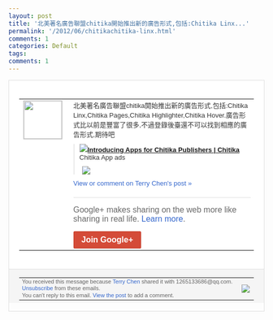```yaml
---
layout: post
title: '北美著名廣告聯盟chitika開始推出新的廣告形式,包括:Chitika Linx...'
permalink: '/2012/06/chitikachitika-linx.html'
comments: 1
categories: Default
tags: 
comments: 1
---
```

<div style="border:solid 1px #dfdfdf;color:#686868;font:13px Arial"><div style="background-color:#fff;padding:20px;"><table cellpadding="0" cellspacing="0"><tr><td style="padding-right:15px;vertical-align:top"><a href="https://plus.google.com/_/notifications/ngemlink?&amp;emid=CNjJhMKv8rACFXOL7AodfT4AAA&amp;path=%2F108643996575278738906&amp;dt=1340935904507&amp;uob=8"><img height="75" src="https://lh3.googleusercontent.com/-KKRGTyJ5Bl0/AAAAAAAAAAI/AAAAAAAAEEY/jllxqER5dCk/s75-c-k-a/photo.jpg" style="border:solid 1px #cccccc;" width="75"/></a></td><td style="width:578px;color:#333;font:13px Arial;vertical-align:top;"><div style="padding-bottom:10px">北美著名廣告聯盟chitika開始推出新<wbr/>的廣告形式,包括:Chitika Linx,Chitika Pages,Chitika Highlighter,Chitika Hover.廣告形式比以前是豐富了很多,<wbr/>不過登錄後臺還不可以找到相應的廣告形式,<wbr/>期待吧</div><div style="margin-bottom:10px;padding-left:10px; border-left:2px solid #EAEAEA"><span style="margin-right:5px"><a href="http://chitika.com/publishers/apps" style="zSoyz"><img border="0" src="https://images3-focus-opensocial.googleusercontent.com/gadgets/proxy?url=https://s2.googleusercontent.com/s2/favicons?domain%3Dchitika.com&amp;container=focus&amp;gadget=a&amp;rewriteMime=image/*&amp;refresh=31536000&amp;resize_h=16"/><span style="font-weight:bold">Introducing Apps for Chitika Publishers | Chitika</span></a><div style="padding-bottom:10px">Chitika App ads</div></span><span style="margin-right:5px"><a href="https://plus.google.com/_/notifications/ngemlink?&amp;emid=CNjJhMKv8rACFXOL7AodfT4AAA&amp;path=%2F108643996575278738906%2Fposts%2FfLPUPbVfW49%3Fgpinv%3DAMIXal_zhwWhEwNljt5ZTGgZvdqBJTRTNIY_xfrtkYGNWFSs3dfvpNJheiSn55BehgMAHUrdub-YYh4ZeVSvSEIFkVkVEoXm7NzPkx7ewPwRO3xcSMUiu3s&amp;dt=1340935904507&amp;uob=8" style="zSoyz;"><img border="0" src="https://images1-focus-opensocial.googleusercontent.com/gadgets/proxy?url=http://maps-static.chitika.net/imgs/apps-linx.png&amp;container=focus&amp;gadget=a&amp;rewriteMime=image/*&amp;refresh=31536000&amp;resize_h=120" style="max-height:200px;max-width:275px"/></a></span></div><a href="https://plus.google.com/_/notifications/ngemlink?&amp;emid=CNjJhMKv8rACFXOL7AodfT4AAA&amp;path=%2F108643996575278738906%2Fposts%2FfLPUPbVfW49%3Fgpinv%3DAMIXal_zhwWhEwNljt5ZTGgZvdqBJTRTNIY_xfrtkYGNWFSs3dfvpNJheiSn55BehgMAHUrdub-YYh4ZeVSvSEIFkVkVEoXm7NzPkx7ewPwRO3xcSMUiu3s&amp;dt=1340935904507&amp;uob=8" style="color:#3366CC;text-decoration:none;">View or comment on Terry Chen's post »</a><div style="margin-top:20px;border-top:solid 1px #dfdfdf"><div style="padding:15px 0;color:#686868;font:16px Arial;">Google+ makes sharing on the web more like sharing in real life. <a href="http://www.google.com/+/learnmore/" style="color:#3366CC;text-decoration:none;">Learn more</a>.</div><a href="https://plus.google.com/_/notifications/ngemlink?&amp;emid=CNjJhMKv8rACFXOL7AodfT4AAA&amp;path=%2F%3Fgpinv%3DAMIXal_zhwWhEwNljt5ZTGgZvdqBJTRTNIY_xfrtkYGNWFSs3dfvpNJheiSn55BehgMAHUrdub-YYh4ZeVSvSEIFkVkVEoXm7NzPkx7ewPwRO3xcSMUiu3s&amp;dt=1340935904507&amp;uob=8" style="display:inline-block;padding:7px 15px;background-color:#d44b38; color:#fff;font-size:16px; font-weight:bold;border-radius:2px;-webkit-border-radius:2px; -moz-border-radius:2px;border:solid 1px #c43b28; white-space:nowrap;text-decoration:none">Join Google+</a></div></td></tr></table></div><div style="border-top:solid 1px #dfdfdf;padding:0 20px; background-color:#f5f5f5"><table cellpadding="0" cellspacing="0" style="height:50px"><tbody><tr><td style="vertical-align:middle;width:100%; color:#636363;font:11px Arial; line-height:120%">You received this message because <a href="https://plus.google.com/_/notifications/ngemlink?&amp;emid=CNjJhMKv8rACFXOL7AodfT4AAA&amp;path=%2F108643996575278738906%3Fgpinv%3DAMIXal_zhwWhEwNljt5ZTGgZvdqBJTRTNIY_xfrtkYGNWFSs3dfvpNJheiSn55BehgMAHUrdub-YYh4ZeVSvSEIFkVkVEoXm7NzPkx7ewPwRO3xcSMUiu3s&amp;dt=1340935904507&amp;uob=8" style="color:#3366CC;text-decoration:none;">Terry Chen</a> shared it with 1265133686@qq.com. <a href="https://plus.google.com/_/notifications/ngemlink?&amp;emid=CNjJhMKv8rACFXOL7AodfT4AAA&amp;path=%2F_%2Fnonplus%2Femailsettings%3Fgpinv%3DAMIXal_zhwWhEwNljt5ZTGgZvdqBJTRTNIY_xfrtkYGNWFSs3dfvpNJheiSn55BehgMAHUrdub-YYh4ZeVSvSEIFkVkVEoXm7NzPkx7ewPwRO3xcSMUiu3s%26est%3DADH5u8XHlVdv3LJXXudY3oMc3ofGa5HsskxQxO2r3l0TuI_VFL5QRjfFnCtyLd2ssnHcvz8LoIPTY8FE1zIjXH5CqVTFvWHIKdybXfe6t0HNHXPIZLQOqPJl_Hse6RVNP1abb0kmcoE1&amp;dt=1340935904507&amp;uob=8" style="color:#3366CC;text-decoration:none;">Unsubscribe</a> from these emails.<br/>You can't reply to this email. <a href="https://plus.google.com/_/notifications/ngemlink?&amp;emid=CNjJhMKv8rACFXOL7AodfT4AAA&amp;path=%2F108643996575278738906%2Fposts%2FfLPUPbVfW49%3Fgpinv%3DAMIXal_zhwWhEwNljt5ZTGgZvdqBJTRTNIY_xfrtkYGNWFSs3dfvpNJheiSn55BehgMAHUrdub-YYh4ZeVSvSEIFkVkVEoXm7NzPkx7ewPwRO3xcSMUiu3s&amp;dt=1340935904507&amp;uob=8" style="color:#3366CC;text-decoration:none;">View the post</a> to add a comment.<br/></td><td><img src="https://ssl.gstatic.com/s2/oz/images/notifications/logo/google-plus-6617a72bb36cc548861652780c9e6ff1.png"/></td></tr></tbody></table></div></div>